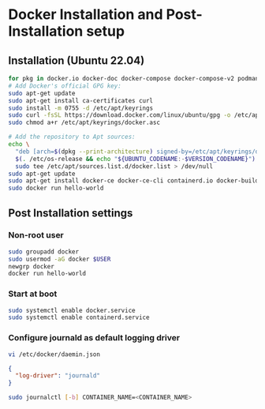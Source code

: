 # Docker Installation and Post-Installation setup

## Installation (Ubuntu 22.04)

```bash
for pkg in docker.io docker-doc docker-compose docker-compose-v2 podman-docker containerd runc; do sudo apt-get remove $pkg; done
# Add Docker's official GPG key:
sudo apt-get update
sudo apt-get install ca-certificates curl
sudo install -m 0755 -d /etc/apt/keyrings
sudo curl -fsSL https://download.docker.com/linux/ubuntu/gpg -o /etc/apt/keyrings/docker.asc
sudo chmod a+r /etc/apt/keyrings/docker.asc

# Add the repository to Apt sources:
echo \
  "deb [arch=$(dpkg --print-architecture) signed-by=/etc/apt/keyrings/docker.asc] https://download.docker.com/linux/ubuntu \
  $(. /etc/os-release && echo "${UBUNTU_CODENAME:-$VERSION_CODENAME}") stable" | \
  sudo tee /etc/apt/sources.list.d/docker.list > /dev/null
sudo apt-get update
sudo apt-get install docker-ce docker-ce-cli containerd.io docker-buildx-plugin docker-compose-plugin
sudo docker run hello-world
```

## Post Installation settings

### Non-root user

```bash
sudo groupadd docker
sudo usermod -aG docker $USER
newgrp docker
docker run hello-world
```

### Start at boot

```bash
sudo systemctl enable docker.service
sudo systemctl enable containerd.service
```

### Configure journald as default logging driver

```bash
vi /etc/docker/daemin.json
```

```json
{
  "log-driver": "journald"
}
```

```bash
sudo journalctl [-b] CONTAINER_NAME=<CONTAINER_NAME>
```
